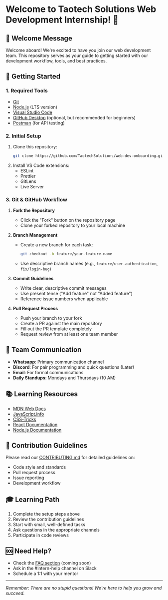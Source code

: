 # Welcome to Taotech Solutions Web Development Internship! 🚀

## 👋 Welcome Message
Welcome aboard! We're excited to have you join our web development team. This repository serves as your guide to getting started with our development workflow, tools, and best practices.

## 🎯 Getting Started

### 1. Required Tools
- [Git](https://git-scm.com/downloads)
- [Node.js](https://nodejs.org/) (LTS version)
- [Visual Studio Code](https://code.visualstudio.com/)
- [GitHub Desktop](https://desktop.github.com/) (optional, but recommended for beginners)
- [Postman](https://www.postman.com/downloads/) (for API testing)

### 2. Initial Setup
1. Clone this repository:
   ```bash
   git clone https://github.com/TaotechSolutions/web-dev-onboarding.git
   ```
2. Install VS Code extensions:
   - ESLint
   - Prettier
   - GitLens
   - Live Server

### 3. Git & GitHub Workflow
1. **Fork the Repository**
   - Click the "Fork" button on the repository page
   - Clone your forked repository to your local machine

2. **Branch Management**
   - Create a new branch for each task:
     ```bash
     git checkout -b feature/your-feature-name
     ```
   - Use descriptive branch names (e.g., `feature/user-authentication`, `fix/login-bug`)

3. **Commit Guidelines**
   - Write clear, descriptive commit messages
   - Use present tense ("Add feature" not "Added feature")
   - Reference issue numbers when applicable

4. **Pull Request Process**
   - Push your branch to your fork
   - Create a PR against the main repository
   - Fill out the PR template completely
   - Request review from at least one team member

## 📱 Team Communication
- **Whatsapp**: Primary communication channel
- **Discord**: For pair programming and quick questions (Later)
- **Email**: For formal communications
- **Daily Standups**: Mondays and Thursdays (10 AM)

## 📚 Learning Resources
- [MDN Web Docs](https://developer.mozilla.org/)
- [JavaScript.info](https://javascript.info/)
- [CSS-Tricks](https://css-tricks.com/)
- [React Documentation](https://reactjs.org/docs/getting-started.html)
- [Node.js Documentation](https://nodejs.org/en/docs/)

## 🤝 Contribution Guidelines
Please read our [CONTRIBUTING.md](.github/CONTRIBUTING.md) for detailed guidelines on:
- Code style and standards
- Pull request process
- Issue reporting
- Development workflow

## 🎓 Learning Path
1. Complete the setup steps above
2. Review the contribution guidelines
3. Start with small, well-defined tasks
4. Ask questions in the appropriate channels
5. Participate in code reviews

## 🆘 Need Help?
- Check the [FAQ section](#) (coming soon)
- Ask in the #intern-help channel on Slack
- Schedule a 1:1 with your mentor

---

*Remember: There are no stupid questions! We're here to help you grow and succeed.* 